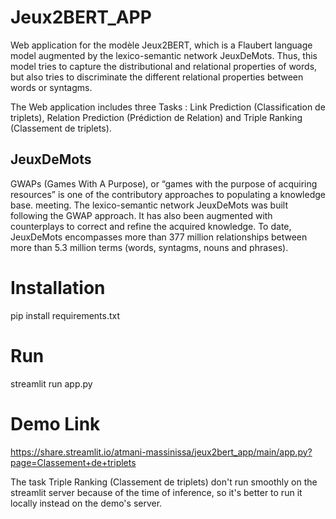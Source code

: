 # Jeux2BERT_APP

Web application for the modèle Jeux2BERT, which is a Flaubert language model augmented by the lexico-semantic network JeuxDeMots.
Thus, this model tries to capture the distributional and relational properties of words,
but also tries to discriminate the different relational properties between words or syntagms.

The Web application includes three Tasks : Link Prediction (Classification de triplets), Relation Prediction (Prédiction de Relation) and Triple Ranking (Classement de triplets).



## JeuxDeMots

GWAPs (Games With A Purpose), or “games with the purpose of acquiring
resources” is one of the contributory approaches to populating a knowledge base.
meeting. The lexico-semantic network JeuxDeMots was built following the GWAP approach. 
It has also been augmented with counterplays to correct and refine the acquired knowledge. 
To date, JeuxDeMots encompasses more than 377 million relationships between more than 5.3 million terms (words, syntagms, nouns and phrases).


# Installation

pip install requirements.txt

# Run

streamlit run app.py

# Demo Link

https://share.streamlit.io/atmani-massinissa/jeux2bert_app/main/app.py?page=Classement+de+triplets

The task Triple Ranking (Classement de triplets) don't run smoothly on the streamlit server because of the time of inference, so it's better to run it locally instead on the demo's server. 
